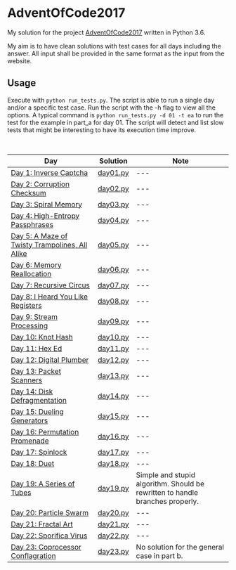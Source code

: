 # AdventOfCode2017
My solution for the project [AdventOfCode2017](http://adventofcode.com/) written in Python 3.6.

My aim is to have clean solutions with test cases for all days including the answer. All input shall be provided in the same format as the input from the website.

## Usage
Execute with `python run_tests.py`. The script is able to run a single day and/or a specific test case. Run the script with the -h flag to view all the options. A typical command is `python run_tests.py -d 01 -t ea` to run the test for the example in part_a for day 01. The script will detect and list slow tests that might be interesting to have its execution time improve.

&nbsp;

| Day | Solution | Note |
|-----|----------|------|
|[Day 1: Inverse Captcha](http://adventofcode.com/2017/day/1) | [day01.py](days/day01.py) | --- |
|[Day 2: Corruption Checksum](http://adventofcode.com/2017/day/2) | [day02.py](days/day02.py) | --- |
|[Day 3: Spiral Memory](http://adventofcode.com/2017/day/3) | [day03.py](days/day03.py) | --- |
|[Day 4: High-Entropy Passphrases](http://adventofcode.com/2017/day/4) | [day04.py](days/day04.py) | --- |
|[Day 5: A Maze of Twisty Trampolines, All Alike](http://adventofcode.com/2017/day/5) | [day05.py](days/day05.py) | --- |
|[Day 6: Memory Reallocation](http://adventofcode.com/2017/day/6)   | [day06.py](days/day06.py) | --- |
|[Day 7: Recursive Circus](http://adventofcode.com/2017/day/7)   | [day07.py](days/day07.py) | --- |
|[Day 8: I Heard You Like Registers](http://adventofcode.com/2017/day/8)   | [day08.py](days/day08.py) | --- |
|[Day 9: Stream Processing](http://adventofcode.com/2017/day/9)   | [day09.py](days/day09.py) | --- |
|[Day 10: Knot Hash](http://adventofcode.com/2017/day/10) | [day10.py](days/day10.py) | --- |
|[Day 11: Hex Ed](http://adventofcode.com/2017/day/11) | [day11.py](days/day11.py) | --- |
|[Day 12: Digital Plumber](http://adventofcode.com/2017/day/12) | [day12.py](days/day12.py) | --- |
|[Day 13: Packet Scanners](http://adventofcode.com/2017/day/13) | [day13.py](days/day13.py) | --- |
|[Day 14: Disk Defragmentation](http://adventofcode.com/2017/day/14) | [day14.py](days/day14.py) | --- |
|[Day 15: Dueling Generators](http://adventofcode.com/2017/day/15) | [day15.py](days/day15.py) | --- |
|[Day 16: Permutation Promenade](http://adventofcode.com/2017/day/16) | [day16.py](days/day16.py) | --- |
|[Day 17: Spinlock](http://adventofcode.com/2017/day/17) | [day17.py](days/day17.py) | --- |
|[Day 18: Duet](http://adventofcode.com/2017/day/18) | [day18.py](days/day18.py) | --- |
|[Day 19: A Series of Tubes](http://adventofcode.com/2017/day/19) | [day19.py](days/day19.py) | Simple and stupid algorithm. Should be rewritten to handle branches properly. |
|[Day 20: Particle Swarm](http://adventofcode.com/2017/day/20) | [day20.py](days/day20.py) | --- |
|[Day 21: Fractal Art](http://adventofcode.com/2017/day/21) | [day21.py](days/day21.py) | --- |
|[Day 22: Sporifica Virus](http://adventofcode.com/2017/day/22) | [day22.py](days/day22.py) | --- |
|[Day 23: Coprocessor Conflagration](http://adventofcode.com/2017/day/23) | [day23.py](days/day23.py) | No solution for the general case in part b. |
